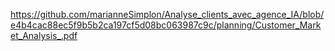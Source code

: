 https://github.com/marianneSimplon/Analyse_clients_avec_agence_IA/blob/e4b4cac88ec5f9b5b2ca197cf5d08bc063987c9c/planning/Customer_Market_Analysis_.pdf
